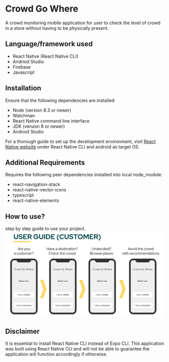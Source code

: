 # Crowd Go Where
A crowd monitoring mobile application for user to check the level of crowd in a store without having to be physically present. 

## Language/framework used
- React Native (React Native CLI)
- Andriod Studio
- Firebase
- Javascript

## Installation
Ensure that the following dependencies are installed:
- Node (version 8.3 or newer) 
- Watchman
- React Native command line interface
- JDK (version 8 or newer)
- Android Studio

For a thorough guide to set up the development environment, visit [React Native website](https://reactnative.dev/docs/environment-setup) under React Native CLI and android as target OS.

## Additional Requirements
Requires the following peer dependencies installed into local node_module:
- react-navigation-stack 
- react-native-vector-icons
- typescript
- react-native-elements

## How to use?
step by step guide to use your project.
![alt_text](https://github.com/gargipandkar/codeexp/blob/master/Resources/userguideC.PNG?raw=true)

## Disclaimer 
It is essential to install React Native CLI instead of Expo CLI. This application was built using React Native CLI and will not be able to guarantee the application will function accordingly if otherwise.
